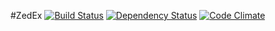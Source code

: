 #ZedEx [![Build Status](https://secure.travis-ci.org/luan/zedex.png?branch=master)][travis] [![Dependency Status](https://gemnasium.com/luan/zedex.png?travis)][gemnasium] [![Code Climate](https://codeclimate.com/badge.png)][codeclimate]

[travis]: http://travis-ci.org/luan/zedex
[gemnasium]: https://gemnasium.com/luan/zedex
[codeclimate]: https://codeclimate.com/github/luan/zedex
